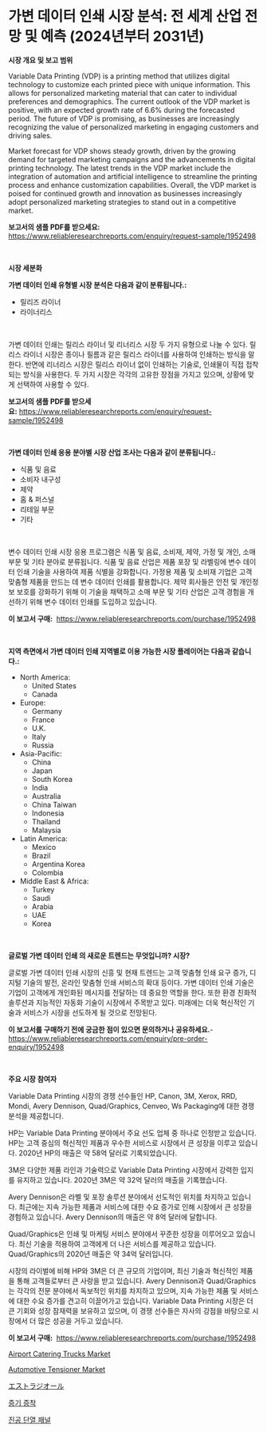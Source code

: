 <p><h1>가변 데이터 인쇄 시장 분석: 전 세계 산업 전망 및 예측 (2024년부터 2031년)</h1></p><p><strong>시장 개요 및 보고 범위</strong></p>
<p><p>Variable Data Printing (VDP) is a printing method that utilizes digital technology to customize each printed piece with unique information. This allows for personalized marketing material that can cater to individual preferences and demographics. The current outlook of the VDP market is positive, with an expected growth rate of 6.6% during the forecasted period. The future of VDP is promising, as businesses are increasingly recognizing the value of personalized marketing in engaging customers and driving sales.</p><p>Market forecast for VDP shows steady growth, driven by the growing demand for targeted marketing campaigns and the advancements in digital printing technology. The latest trends in the VDP market include the integration of automation and artificial intelligence to streamline the printing process and enhance customization capabilities. Overall, the VDP market is poised for continued growth and innovation as businesses increasingly adopt personalized marketing strategies to stand out in a competitive market.</p></p>
<p><strong>보고서의 샘플 PDF를 받으세요:</strong> <a href="https://www.reliableresearchreports.com/enquiry/request-sample/1952498">https://www.reliableresearchreports.com/enquiry/request-sample/1952498</a></p>
<p>&nbsp;</p>
<p><strong>시장 세분화</strong></p>
<p><strong>가변 데이터 인쇄 유형별 시장 분석은 다음과 같이 분류됩니다.:</strong></p>
<p><ul><li>릴리즈 라이너</li><li>라이너리스</li></ul></p>
<p>&nbsp;</p>
<p><p>가변 데이터 인쇄는 릴리스 라이너 및 리너리스 시장 두 가지 유형으로 나눌 수 있다. 릴리스 라이너 시장은 종이나 필름과 같은 릴리스 라이너를 사용하여 인쇄하는 방식을 말한다. 반면에 리너리스 시장은 릴리스 라이너 없이 인쇄하는 기술로, 인쇄물이 직접 접착되는 방식을 사용한다. 두 가지 시장은 각각의 고유한 장점을 가지고 있으며, 상황에 맞게 선택하여 사용할 수 있다.</p></p>
<p><strong>보고서의 샘플 PDF를 받으세요:</strong>&nbsp;<a href="https://www.reliableresearchreports.com/enquiry/request-sample/1952498">https://www.reliableresearchreports.com/enquiry/request-sample/1952498</a></p>
<p>&nbsp;</p>
<p><strong> 가변 데이터 인쇄 응용 분야별 시장 산업 조사는 다음과 같이 분류됩니다.:</strong></p>
<p><ul><li>식품 및 음료</li><li>소비자 내구성</li><li>제약</li><li>홈 & 퍼스널</li><li>리테일 부문</li><li>기타</li></ul></p>
<p>&nbsp;</p>
<p><p>변수 데이터 인쇄 시장 응용 프로그램은 식품 및 음료, 소비재, 제약, 가정 및 개인, 소매 부문 및 기타 분야로 분류됩니다. 식품 및 음료 산업은 제품 포장 및 라벨링에 변수 데이터 인쇄 기술을 사용하여 제품 식별을 강화합니다. 가정용 제품 및 소비재 기업은 고객 맞춤형 제품을 만드는 데 변수 데이터 인쇄를 활용합니다. 제약 회사들은 안전 및 개인정보 보호를 강화하기 위해 이 기술을 채택하고 소매 부문 및 기타 산업은 고객 경험을 개선하기 위해 변수 데이터 인쇄를 도입하고 있습니다.</p></p>
<p><strong>이 보고서 구매:</strong>&nbsp; <a href="https://www.reliableresearchreports.com/purchase/1952498">https://www.reliableresearchreports.com/purchase/1952498</a></p>
<p>&nbsp;</p>
<p><strong>지역 측면에서 가변 데이터 인쇄 지역별로 이용 가능한 시장 플레이어는 다음과 같습니다.:</strong></p>
<p><ul>
    <li>
        North America:
        <ul>
            <li>United States</li>
            <li>Canada</li>
        </ul>
    </li>
    <li>
        Europe:
        <ul>
            <li>Germany</li>
            <li>France</li>
            <li>U.K.</li>
            <li>Italy</li>
            <li>Russia</li>
        </ul>
    </li>
    <li>
        Asia-Pacific:
        <ul>
            <li>China</li>
            <li>Japan</li>
            <li>South Korea</li>
            <li>India</li>
            <li>Australia</li>
            <li>China Taiwan</li>
            <li>Indonesia</li>
            <li>Thailand</li>
            <li>Malaysia</li>
        </ul>
    </li>
    <li>
        Latin America:
        <ul>
            <li>Mexico</li>
            <li>Brazil</li>
            <li>Argentina Korea</li>
            <li>Colombia</li>
        </ul>
    </li>
    <li>
        Middle East & Africa:
        <ul>
            <li>Turkey</li>
            <li>Saudi</li>
            <li>Arabia</li>
            <li>UAE</li>
            <li>Korea</li>
        </ul>
    </li>
    </ul></p>
<p>&nbsp;</p>
<p><strong>글로벌 가변 데이터 인쇄 의 새로운 트렌드는 무엇입니까? 시장?</strong></p>
<p><p>글로벌 가변 데이터 인쇄 시장의 신흥 및 현재 트렌드는 고객 맞춤형 인쇄 요구 증가, 디지털 기술의 발전, 온라인 맞춤형 인쇄 서비스의 확대 등이다. 가변 데이터 인쇄 기술은 기업이 고객에게 개인화된 메시지를 전달하는 데 중요한 역할을 한다. 또한 환경 친화적 솔루션과 지능적인 자동화 기술이 시장에서 주목받고 있다. 미래에는 더욱 혁신적인 기술과 서비스가 시장을 선도하게 될 것으로 전망된다.</p></p>
<p><strong>이 보고서를 구매하기 전에 궁금한 점이 있으면 문의하거나 공유하세요.</strong>- <a href="https://www.reliableresearchreports.com/enquiry/pre-order-enquiry/1952498">https://www.reliableresearchreports.com/enquiry/pre-order-enquiry/1952498</a></p>
<p>&nbsp;</p>
<p><strong>주요 시장 참여자</strong></p>
<p><p>Variable Data Printing 시장의 경쟁 선수들인 HP, Canon, 3M, Xerox, RRD, Mondi, Avery Dennison, Quad/Graphics, Cenveo, Ws Packaging에 대한 경쟁 분석을 제공합니다. </p><p>HP는 Variable Data Printing 분야에서 주요 선도 업체 중 하나로 인정받고 있습니다. HP는 고객 중심의 혁신적인 제품과 우수한 서비스로 시장에서 큰 성장을 이루고 있습니다. 2020년 HP의 매출은 약 58억 달러로 기록되었습니다. </p><p>3M은 다양한 제품 라인과 기술력으로 Variable Data Printing 시장에서 강력한 입지를 유지하고 있습니다. 2020년 3M은 약 32억 달러의 매출을 기록했습니다. </p><p>Avery Dennison은 라벨 및 포장 솔루션 분야에서 선도적인 위치를 차지하고 있습니다. 최근에는 지속 가능한 제품과 서비스에 대한 수요 증가로 인해 시장에서 큰 성장을 경험하고 있습니다. Avery Dennison의 매출은 약 8억 달러에 달합니다. </p><p>Quad/Graphics은 인쇄 및 마케팅 서비스 분야에서 꾸준한 성장을 이루어오고 있습니다. 최신 기술을 적용하여 고객에게 더 나은 서비스를 제공하고 있습니다. Quad/Graphics의 2020년 매출은 약 34억 달러입니다. </p><p>시장의 라이벌에 비해 HP와 3M은 더 큰 규모의 기업이며, 최신 기술과 혁신적인 제품을 통해 고객들로부터 큰 사랑을 받고 있습니다. Avery Dennison과 Quad/Graphics는 각각의 전문 분야에서 독보적인 위치를 차지하고 있으며, 지속 가능한 제품 및 서비스에 대한 수요 증가를 견고히 이끌어가고 있습니다. Variable Data Printing 시장은 더 큰 기회와 성장 잠재력을 보유하고 있으며, 이 경쟁 선수들은 자사의 강점을 바탕으로 시장에서 더 많은 성공을 거두고 있습니다.</p></p>
<p><strong>이 보고서 구매:</strong>&nbsp;&nbsp;<a href="https://www.reliableresearchreports.com/purchase/1952498">https://www.reliableresearchreports.com/purchase/1952498</a></p>
<p><p><a href="https://issuu.com/reportprime-2/docs/airport-catering-trucks-market-size-2030.pptx">Airport Catering Trucks Market</a></p><p><a href="https://issuu.com/reportprime-2/docs/automotive-tensioner-market-size-2030.pptx">Automotive Tensioner Market</a></p><p><a href="https://github.com/oqoeusbvpadwjs08/Market-Research-Report-List-1/blob/main/60101909128.md">エストラジオール</a></p><p><a href="https://github.com/Madalyell456456/Market-Research-Report-List-1/blob/main/84310818269.md">증기 증착</a></p><p><a href="https://github.com/vs019sa3m8x/Market-Research-Report-List-1/blob/main/79566728268.md">진공 단열 패널</a></p></p>
